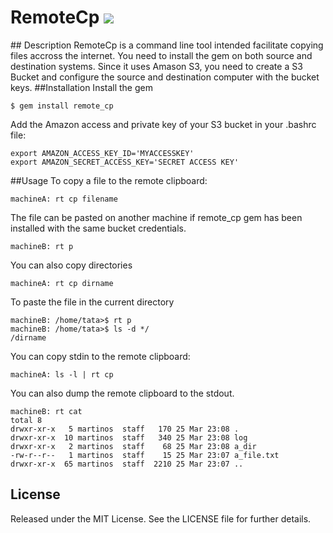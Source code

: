 # RemoteCp [![](http://stillmaintained.com/martinos/remote_cp.png)](http://stillmaintained.com/martinos/remote_cp)
</a>
## Description
RemoteCp is a command line tool intended facilitate copying files accross the internet. You need to install the gem on both source and destination systems. Since it uses Amason S3, you need to create a S3 Bucket and configure the source and destination computer with the bucket keys.
##Installation
Install the gem

    $ gem install remote_cp

Add the Amazon access and private key of your S3 bucket in your .bashrc file:

    export AMAZON_ACCESS_KEY_ID='MYACCESSKEY'
    export AMAZON_SECRET_ACCESS_KEY='SECRET ACCESS KEY'
##Usage
To copy a file to the remote clipboard:

    machineA: rt cp filename
The file can be pasted on another machine if remote_cp gem has been installed with the same bucket credentials.

    machineB: rt p
You can also copy directories

    machineA: rt cp dirname
To paste the file in the current directory

    machineB: /home/tata>$ rt p
    machineB: /home/tata>$ ls -d */
    /dirname
You can copy stdin to the remote clipboard:

    machineA: ls -l | rt cp
You can also dump the remote clipboard to the stdout.

    machineB: rt cat
    total 8
    drwxr-xr-x   5 martinos  staff   170 25 Mar 23:08 .
    drwxr-xr-x  10 martinos  staff   340 25 Mar 23:08 log
    drwxr-xr-x   2 martinos  staff    68 25 Mar 23:08 a_dir
    -rw-r--r--   1 martinos  staff    15 25 Mar 23:07 a_file.txt
    drwxr-xr-x  65 martinos  staff  2210 25 Mar 23:07 ..
## License

Released under the MIT License.  See the LICENSE file for further details.




